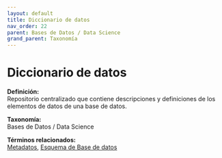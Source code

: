 ```yaml
---
layout: default
title: Diccionario de datos
nav_order: 22
parent: Bases de Datos / Data Science
grand_parent: Taxonomía
---
```


# Diccionario de datos

**Definición:**  
Repositorio centralizado que contiene descripciones y definiciones de los elementos de datos de una base de datos.

**Taxonomía:**  
Bases de Datos / Data Science

**Términos relacionados:**  
[Metadatos](https://maleniski.github.io/diccionario-angl-tec-mx/docs/taxonomia/bases-de-datos-/-data-science/metadatos.html), [Esquema de Base de datos](https://maleniski.github.io/diccionario-angl-tec-mx/docs/taxonomia/bases-de-datos-/-data-science/esquema-de-base-de-datos.html)
